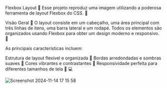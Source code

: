 Flexbox Layout 🚀
Esse projeto reproduz uma imagem utilizando a poderosa ferramenta de layout Flexbox do CSS. 💪

Visão Geral 👀
O layout consiste em um cabeçalho, uma área principal com três linhas de itens, uma barra lateral e um rodapé. Todos os elementos são organizados usando Flexbox para obter um design moderno e responsivo. 📱

As principais características incluem:

Estrutura de layout flexível e organizada 🧱
Bordas arredondadas e sombras suaves 🌟
Cores vibrantes e contrastantes 🎨
Responsividade perfeita para diferentes tamanhos de tela 📱 💻

![Screenshot 2024-11-14 17 15 58](https://github.com/user-attachments/assets/54d38c6b-4108-4dea-b695-9df09481ecde)